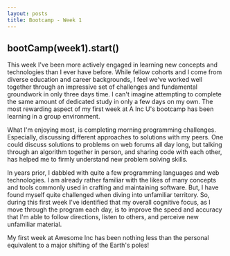 ```yaml
---
layout: posts
title: Bootcamp - Week 1
---
```


<article>
<h1>bootCamp(week1).start()</h1>

<p>This week I've been more actively engaged in learning new concepts and technologies than I ever have before. While fellow cohorts and I come from diverse education and career backgrounds, I feel we've worked well together through an impressive set of challenges and fundamental groundwork in only three days time. I can't imagine attempting to complete the same amount of dedicated study in only a few days on my own. The most rewarding aspect of my first week at A Inc U's bootcamp has been learning in a group environment.</p>

<p>What I'm enjoying most, is completing morning programming challenges. Especially, discussing different approaches to solutions with my peers. One could discuss solutions to problems on web forums all day long, but talking through an algorithm together in person, and sharing code with each other, has helped me to firmly understand new problem solving skills.</p>

<p>In years prior, I dabbled with quite a few programming languages and web technologies. I am already rather familiar with the likes of many concepts and tools commonly used in crafting and maintaining software. But, I have found myself quite challenged when diving into unfamiliar territory. So, during this first week I've identified that my overall cognitive focus, as I move through the program each day, is to improve the speed and accuracy that I'm able to follow directions, listen to others, and perceive new unfamiliar material.</p>

<p>My first week at Awesome Inc has been nothing less than the personal equivalent to a major shifting of the Earth's poles!</p>

</article>

